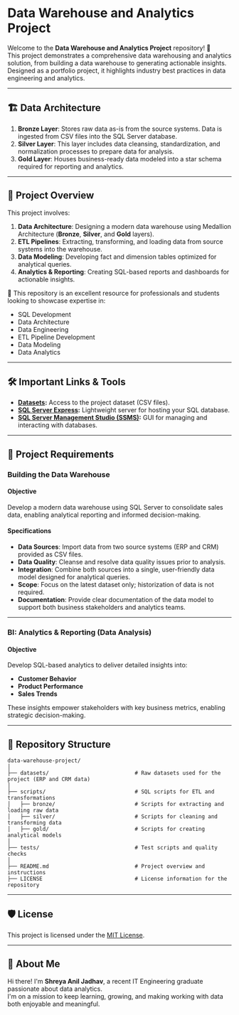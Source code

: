 # Data Warehouse and Analytics Project

Welcome to the **Data Warehouse and Analytics Project** repository! 🚀  
This project demonstrates a comprehensive data warehousing and analytics solution, from building a data warehouse to generating actionable insights. Designed as a portfolio project, it highlights industry best practices in data engineering and analytics.

---

## 🏗️ Data Architecture

1. **Bronze Layer**: Stores raw data as-is from the source systems. Data is ingested from CSV files into the SQL Server database.  
2. **Silver Layer**: This layer includes data cleansing, standardization, and normalization processes to prepare data for analysis.  
3. **Gold Layer**: Houses business-ready data modeled into a star schema required for reporting and analytics.

---

## 📖 Project Overview

This project involves:

1. **Data Architecture**: Designing a modern data warehouse using Medallion Architecture (**Bronze**, **Silver**, and **Gold** layers).  
2. **ETL Pipelines**: Extracting, transforming, and loading data from source systems into the warehouse.  
3. **Data Modeling**: Developing fact and dimension tables optimized for analytical queries.  
4. **Analytics & Reporting**: Creating SQL-based reports and dashboards for actionable insights.

🎯 This repository is an excellent resource for professionals and students looking to showcase expertise in:
- SQL Development  
- Data Architecture  
- Data Engineering  
- ETL Pipeline Development  
- Data Modeling  
- Data Analytics  

---

## 🛠️ Important Links & Tools

- **[Datasets](datasets/):** Access to the project dataset (CSV files).  
- **[SQL Server Express](https://www.microsoft.com/en-us/sql-server/sql-server-downloads):** Lightweight server for hosting your SQL database.  
- **[SQL Server Management Studio (SSMS)](https://learn.microsoft.com/en-us/sql/ssms/download-sql-server-management-studio-ssms?view=sql-server-ver16):** GUI for managing and interacting with databases.  

---

## 🚀 Project Requirements

### Building the Data Warehouse 

#### Objective
Develop a modern data warehouse using SQL Server to consolidate sales data, enabling analytical reporting and informed decision-making.

#### Specifications
- **Data Sources**: Import data from two source systems (ERP and CRM) provided as CSV files.  
- **Data Quality**: Cleanse and resolve data quality issues prior to analysis.  
- **Integration**: Combine both sources into a single, user-friendly data model designed for analytical queries.  
- **Scope**: Focus on the latest dataset only; historization of data is not required.  
- **Documentation**: Provide clear documentation of the data model to support both business stakeholders and analytics teams.  

---

### BI: Analytics & Reporting (Data Analysis)

#### Objective
Develop SQL-based analytics to deliver detailed insights into:
- **Customer Behavior**  
- **Product Performance**  
- **Sales Trends**  

These insights empower stakeholders with key business metrics, enabling strategic decision-making.  

---

## 📂 Repository Structure
```
data-warehouse-project/
│
├── datasets/                           # Raw datasets used for the project (ERP and CRM data)
│
├── scripts/                            # SQL scripts for ETL and transformations
│   ├── bronze/                         # Scripts for extracting and loading raw data
│   ├── silver/                         # Scripts for cleaning and transforming data
│   ├── gold/                           # Scripts for creating analytical models
│
├── tests/                              # Test scripts and quality checks
│
├── README.md                           # Project overview and instructions
├── LICENSE                             # License information for the repository
```

---

## 🛡️ License

This project is licensed under the [MIT License](LICENSE).  

---

## 🌟 About Me

Hi there! I'm **Shreya Anil Jadhav**, a recent IT Engineering graduate passionate about data analytics.  
I'm on a mission to keep learning, growing, and making working with data both enjoyable and meaningful.  
